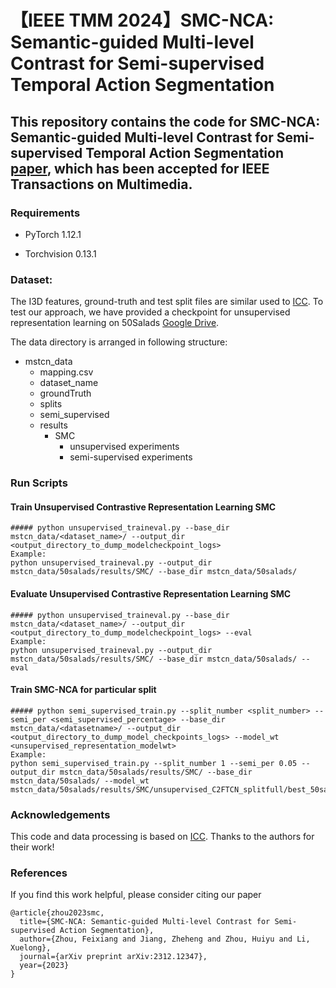 # 【IEEE TMM 2024】SMC-NCA: Semantic-guided Multi-level Contrast for Semi-supervised Temporal Action Segmentation

## This repository contains the code for SMC-NCA: Semantic-guided Multi-level Contrast for Semi-supervised Temporal Action Segmentation [paper](https://arxiv.org/abs/2312.12347), which has been accepted for IEEE Transactions on Multimedia. 

### Requirements
* PyTorch 1.12.1

* Torchvision 0.13.1



### Dataset:

The I3D features, ground-truth and test split files are similar used to [ICC](https://github.com/dipika-singhania/ICC-Semi-Supervised-TAS). To test our approach, we have provided a checkpoint for unsupervised representation learning on 50Salads [Google Drive](https://drive.google.com/file/d/1UyOPE7VAcL_-qpzEjMyIGHmhsDjG0aTK/view?usp=sharing).

The data directory is arranged in following structure:

- mstcn_data
   - mapping.csv
   - dataset_name
   - groundTruth
   - splits
   - semi_supervised 
   - results
        - SMC
            - unsupervised experiments
            - semi-supervised experiments

### Run Scripts

#### Train Unsupervised Contrastive Representation Learning SMC
    ##### python unsupervised_traineval.py --base_dir mstcn_data/<dataset_name>/ --output_dir <output_directory_to_dump_modelcheckpoint_logs>
    Example:
    python unsupervised_traineval.py --output_dir mstcn_data/50salads/results/SMC/ --base_dir mstcn_data/50salads/


#### Evaluate Unsupervised Contrastive Representation Learning SMC
    ##### python unsupervised_traineval.py --base_dir mstcn_data/<dataset_name>/ --output_dir <output_directory_to_dump_modelcheckpoint_logs> --eval
    Example:
    python unsupervised_traineval.py --output_dir mstcn_data/50salads/results/SMC/ --base_dir mstcn_data/50salads/ --eval

#### Train SMC-NCA for particular split
    ##### python semi_supervised_train.py --split_number <split_number> --semi_per <semi_supervised_percentage> --base_dir mstcn_data/<datasetname>/ --output_dir <output_directory_to_dump_model_checkpoints_logs> --model_wt <unsupervised_representation_modelwt> 
    Example:
    python semi_supervised_train.py --split_number 1 --semi_per 0.05 --output_dir mstcn_data/50salads/results/SMC/ --base_dir mstcn_data/50salads/ --model_wt mstcn_data/50salads/results/SMC/unsupervised_C2FTCN_splitfull/best_50salads_c2f_tcn.wt 


### Acknowledgements
This code and data processing is based on [ICC](https://github.com/dipika-singhania/ICC-Semi-Supervised-TAS). 
Thanks to the authors for their work!

### References

If you find this work helpful, please consider citing our paper
```
@article{zhou2023smc,
  title={SMC-NCA: Semantic-guided Multi-level Contrast for Semi-supervised Action Segmentation},
  author={Zhou, Feixiang and Jiang, Zheheng and Zhou, Huiyu and Li, Xuelong},
  journal={arXiv preprint arXiv:2312.12347},
  year={2023}
}
```

